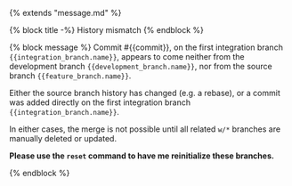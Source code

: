 {% extends "message.md" %}

{% block title -%}
History mismatch
{% endblock %}

{% block message %}
Commit #{{commit}}, on the first integration branch
`{{integration_branch.name}}`, appears to come neither from
the development branch `{{development_branch.name}}`, nor from the
source branch `{{feature_branch.name}}`.

Either the source branch history has changed (e.g. a rebase),
or a commit was added directly on the first integration branch
`{{integration_branch.name}}`.


In either cases, the merge is not possible until all related `w/*` branches are
manually deleted or updated.

**Please use the `reset` command to have me reinitialize these branches.**

{% endblock %}
